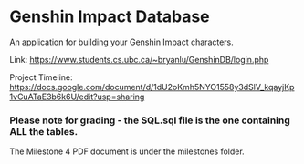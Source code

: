 <h1> Genshin Impact Database </h1>

An application for building your Genshin Impact characters.

Link: https://www.students.cs.ubc.ca/~bryanlu/GenshinDB/login.php

Project Timeline:
https://docs.google.com/document/d/1dU2oKmh5NYO1558y3dSlV_kqayjKp1vCuATaE3b6k6U/edit?usp=sharing

<h3> Please note for grading - the SQL.sql file is the one containing ALL the tables. </h3>
The Milestone 4 PDF document is under the milestones folder.

